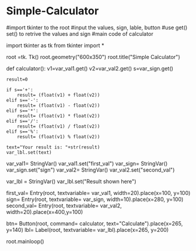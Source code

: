 # Simple-Calculator
#import tkinter to the root 
#input the values, sign, lable, button
#use get() set() to retrive the values and sign
#main code of calculator



import tkinter as tk
from tkinter import *

root =tk. Tk()
root.geometry("600x350")
root.title("Simple Calculator")

def calculator():
    v1=var_val1.get()
    v2=var_val2.get()
    s=var_sign.get()
    
    result=0

    if s=='+':
        result= (float(v1) + float(v2))
    elif s=='-':
        result= (float(v1) - float(v2))
    elif s=='*':
        result= (float(v1) * float(v2))
    elif s=='/':
        result= (float(v1) / float(v2))
    elif s=='%':
        result= (float(v1) % float(v2))

    text="Your result is: "+str(result)
    var_lbl.set(text)

var_val1= StringVar()
var_val1.set("first_val")
var_sign= StringVar()
var_sign.set("sign")
var_val2= StringVar()
var_val2.set("second_val")

var_lbl = StringVar()
var_lbl.set("Result shown here")
    
first_val= Entry(root, textvariable= var_val1, width=20).place(x=100, y=100)
sign= Entry(root, textvariable= var_sign, width=10).place(x=280, y=100)
second_val= Entry(root, textvariable= var_val2, width=20).place(x=400,y=100)

btn= Button(root, command= calculator, text="Calculate").place(x=265, y=140)
lbl= Label(root, textvariable= var_lbl).place(x=265, y=200)

root.mainloop()
